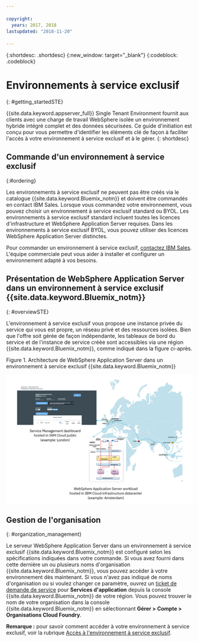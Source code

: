 ```yaml
---

copyright:
  years: 2017, 2018
lastupdated: "2018-11-20"

---
```


{:shortdesc: .shortdesc}
{:new_window: target="_blank"}
{:codeblock: .codeblock}

# Environnements à service exclusif
{: #getting_startedSTE}

{{site.data.keyword.appserver_full}} Single Tenant Environment fournit aux clients avec une charge de travail WebSphere isolée un environnement hybride intégré complet et des données sécurisées. Ce guide d'initiation est conçu pour vous permettre d'identifier les éléments clé de façon à faciliter l'accès à votre environnement à service exclusif et à le gérer.
{: shortdesc}

## Commande d'un environnement à service exclusif
{:#ordering}

Les environnements à service exclusif ne peuvent pas être créés via le catalogue {{site.data.keyword.Bluemix_notm}} et doivent être commandés en contact IBM Sales. Lorsque vous commandez votre environnement, vous pouvez choisir un environnement à service exclusif standard ou BYOL. Les environnements à service exclusif standard incluent toutes les licences d'infrastructure et WebSphere Application Server requises. Dans les environnements à service exclusif BYOL, vous pouvez utiliser des licences WebSphere Application Server distinctes.

Pour commander un environnement à service exclusif, [contactez IBM Sales](reportingIssues.html#contacting-sales). L'équipe commerciale peut vous aider à installer et configurer un environnement adapté à vos besoins. 

## Présentation de WebSphere Application Server dans un environnement à service exclusif {{site.data.keyword.Bluemix_notm}}
{: #overviewSTE}

L'environnement à service exclusif vous propose une instance privée du service qui vous est propre, un réseau privé et des ressources isolées. Bien que l'offre soit gérée de façon indépendante, les tableaux de bord du service et de l'instance de service créée sont accessibles via une région {{site.data.keyword.Bluemix_notm}}, comme indiqué dans la figure ci-après.

Figure 1. Architecture de WebSphere Application Server dans un environnement à service exclusif {{site.data.keyword.Bluemix_notm}}

![Figure 1. Architecture d'un environnement à service exclusif](images/WASaaS.png)


## Gestion de l'organisation
{: #organization_management}

Le serveur WebSphere Application Server dans un environnement à service exclusif {{site.data.keyword.Bluemix_notm}} est configuré selon les spécifications indiquées dans votre commande. Si vous avez fourni dans cette dernière un ou plusieurs noms d'organisation {{site.data.keyword.Bluemix_notm}}, vous pouvez accéder à votre environnement dès maintenant. Si vous n'avez pas indiqué de noms d'organisation ou si voulez changer ce paramètre, ouvrez un [ticket de demande de service](reportingIssues.html#reporting_issues) pour **Services d'application** depuis la console {{site.data.keyword.Bluemix_notm}} de votre région. Vous pouvez trouver le nom de votre organisation dans la console {{site.data.keyword.Bluemix_notm}} en sélectionnant **Gérer > Compte > Organisations Cloud Foundry**.

**Remarque :** pour savoir comment accéder à votre environnement à service exclusif, voir la rubrique [Accès à l'environnement à service exclusif](singleTenantAccess.html#singleTenantEnvironment).
